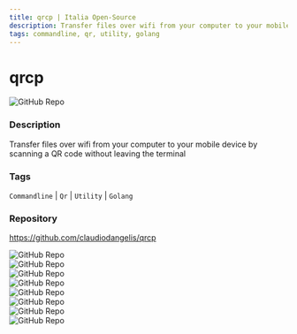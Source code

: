 ```yaml
---
title: qrcp | Italia Open-Source
description: Transfer files over wifi from your computer to your mobile device by scanning a QR code without leaving the terminal
tags: commandline, qr, utility, golang
---
```

        

# qrcp

![GitHub Repo](https://img.shields.io/static/v1?label=category&message=opensource&color=green)

### Description

Transfer files over wifi from your computer to your mobile device by scanning a QR code without leaving the terminal

### Tags

`Commandline` | `Qr` | `Utility` | `Golang`

### Repository

https://github.com/claudiodangelis/qrcp

![GitHub Repo](https://img.shields.io/github/stars/claudiodangelis/qrcp?style=social)<br />![GitHub Repo](https://img.shields.io/github/forks/claudiodangelis/qrcp?style=social)<br />![GitHub Repo](https://img.shields.io/github/v/tag/claudiodangelis/qrcp?style=social)<br />![GitHub Repo](https://img.shields.io/github/contributors/claudiodangelis/qrcp)<br />![GitHub Repo](https://img.shields.io/github/issues-pr/claudiodangelis/qrcp)<br />![GitHub Repo](https://img.shields.io/github/issues/claudiodangelis/qrcp)<br />![GitHub Repo](https://img.shields.io/github/license/claudiodangelis/qrcp)<br />![GitHub Repo](https://img.shields.io/github/last-commit/claudiodangelis/qrcp)<br />